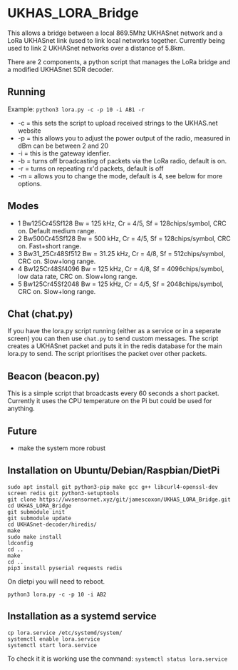 # UKHAS_LORA_Bridge

This allows a bridge between a local 869.5Mhz UKHASnet network and a LoRa UKHASnet link (used to link local networks together. Currently being used to link 2 UKHASnet networks over a distance of 5.8km. 

There are 2 components, a python script that manages the LoRa bridge and a modified UKHASnet SDR decoder.

## Running
Example: `python3 lora.py -c -p 10 -i AB1 -r`

* -c = this sets the script to upload received strings to the UKHAS.net website
* -p = this allows you to adjust the power output of the radio, measured in dBm can be between 2 and 20
* -i = this is the gateway idenfier.
* -b = turns off broadcasting of packets via the LoRa radio, default is on.
* -r = turns on repeating rx'd packets, default is off
* -m = allows you to change the mode, default is 4, see below for more options.

## Modes
* 1 Bw125Cr45Sf128   Bw = 125 kHz, Cr = 4/5, Sf = 128chips/symbol, CRC on. Default medium range.
* 2 Bw500Cr45Sf128  Bw = 500 kHz, Cr = 4/5, Sf = 128chips/symbol, CRC on. Fast+short range.
* 3 Bw31_25Cr48Sf512  Bw = 31.25 kHz, Cr = 4/8, Sf = 512chips/symbol, CRC on. Slow+long range.
* 4 Bw125Cr48Sf4096   Bw = 125 kHz, Cr = 4/8, Sf = 4096chips/symbol, low data rate, CRC on. Slow+long range.
* 5 Bw125Cr45Sf2048   Bw = 125 kHz, Cr = 4/5, Sf = 2048chips/symbol, CRC on. Slow+long range. 

## Chat (chat.py)
If you have the lora.py script running (either as a service or in a seperate screen) you can then use `chat.py` to send custom messages. The script creates a UKHASnet packet and puts it in the redis database for the main lora.py to send. The script prioritises the packet over other packets.

## Beacon (beacon.py)
This is a simple script that broadcasts every 60 seconds a short packet. Currently it uses the CPU temperature on the Pi but could be used for anything.

## Future

* make the system more robust

## Installation on Ubuntu/Debian/Raspbian/DietPi

```
sudo apt install git python3-pip make gcc g++ libcurl4-openssl-dev screen redis git python3-setuptools
git clone https://wvsensornet.xyz/git/jamescoxon/UKHAS_LORA_Bridge.git
cd UKHAS_LORA_Bridge
git submodule init
git submodule update
cd UKHASnet-decoder/hiredis/
make
sudo make install 
ldconfig
cd ..
make
cd ..
pip3 install pyserial requests redis
```
On dietpi you will need to reboot.
```
python3 lora.py -c -p 10 -i AB2
```

## Installation as a systemd service

```
cp lora.service /etc/systemd/system/
systemctl enable lora.service
systemctl start lora.service
```

To check it it is working use the command:
`systemctl status lora.service`

